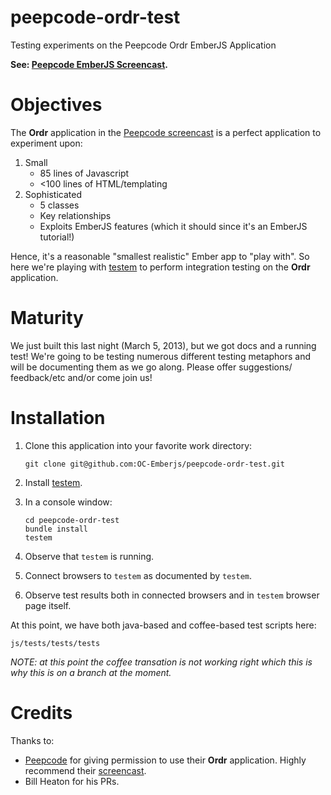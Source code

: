 peepcode-ordr-test
==================

Testing experiments on the Peepcode Ordr EmberJS Application

**See: [Peepcode EmberJS Screencast](https://peepcode.com/products/emberjs).**

# Objectives

The **Ordr** application in the [Peepcode screencast](https://peepcode.com/products/emberjs)
is a perfect application to experiment upon:

1.  Small
    * 85 lines of Javascript
    * <100 lines of HTML/templating
2.  Sophisticated
    * 5 classes
    * Key relationships
    * Exploits EmberJS features (which it should since it's an EmberJS tutorial!)

Hence, it's a reasonable "smallest realistic" Ember app to "play with".  So here we're playing
with [testem](https://github.com/airportyh/testem) to perform integration testing on the **Ordr** application.

# Maturity

We just built this last night (March 5, 2013), but we got docs and a running test!  We're going to be testing
numerous different testing metaphors and will be documenting them as we go along.  Please offer suggestions/
feedback/etc and/or come join us!

# Installation

1.  Clone this application into your favorite work directory:

        git clone git@github.com:OC-Emberjs/peepcode-ordr-test.git

1.  Install [testem](https://github.com/airportyh/testem).
1.  In a console window:

        cd peepcode-ordr-test
        bundle install
        testem

1.  Observe that ```testem``` is running.
1.  Connect browsers to ```testem``` as documented by ```testem```.
1.  Observe test results both in connected browsers and in ```testem``` browser page itself.

At this point, we have both java-based and coffee-based test scripts here:

    js/tests/tests/tests

*NOTE: at this point the coffee transation is not working right which this is why this is on a branch at the moment.*

# Credits

Thanks to:

* [Peepcode](http://peepcode.com) for giving permission to use their **Ordr** application.  Highly recommend
their [screencast](https://peepcode.com/products/emberjs).
* Bill Heaton for his PRs.
